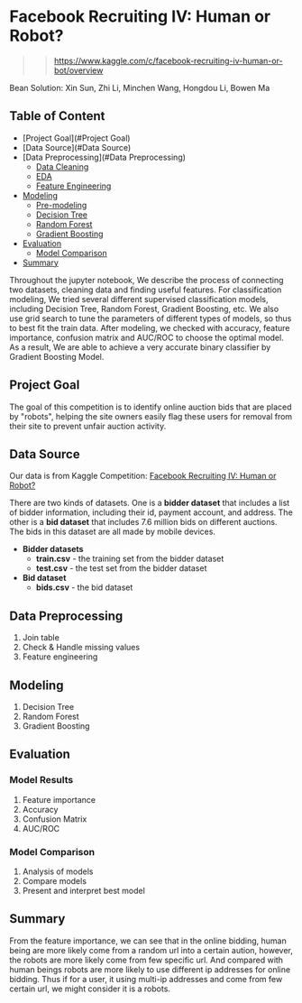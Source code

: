 # Facebook Recruiting IV: Human or Robot?

> > https://www.kaggle.com/c/facebook-recruiting-iv-human-or-bot/overview

Bean Solution: Xin Sun, Zhi Li, Minchen Wang, Hongdou Li, Bowen Ma  

## Table of Content

- [Project Goal](#Project Goal)
- [Data Source](#Data Source)
- [Data Preprocessing](#Data Preprocessing)
  - [Data Cleaning]()
  - [EDA]()
  - [Feature Engineering]()
- [Modeling](#Modeling)
  - [Pre-modeling]()
  - [Decision Tree]()
  - [Random Forest]()
  - [Gradient Boosting]()
- [Evaluation](#Evaluation)
  - [Model Comparison]()
- [Summary](#Summary)

Throughout the jupyter notebook, We describe the process of connecting two datasets, cleaning data and finding useful features. For classification modeling, We tried several different supervised classification models, including Decision Tree, Random Forest, Gradient Boosting, etc. We also use grid search to tune the parameters of different types of models, so thus to best fit the train data. After modeling, we checked with accuracy, feature importance, confusion matrix and AUC/ROC to choose the optimal model. As a result, We are able to achieve a very accurate binary classifier by Gradient Boosting Model. 

## Project Goal

The goal of this competition is to identify online auction bids that are placed by "robots", helping the site owners easily flag these users for removal from their site to prevent unfair auction activity.

## Data Source

Our data is from Kaggle Competition: [Facebook Recruiting IV: Human or Robot?](https://www.kaggle.com/c/facebook-recruiting-iv-human-or-bot)

There are two kinds of datasets. One is a **bidder dataset** that includes a list of bidder information, including their id, payment account, and address. The other is a **bid dataset** that includes 7.6 million bids on different auctions. The bids in this dataset are all made by mobile devices.

- **Bidder datasets**
  - **train.csv** - the training set from the bidder dataset
  - **test.csv** - the test set from the bidder dataset
- **Bid dataset**
  - **bids.csv** - the bid dataset

## Data Preprocessing

1. Join table
2. Check & Handle missing values
3. Feature engineering

## Modeling

1. Decision Tree
2. Random Forest
3. Gradient Boosting

## Evaluation

### Model Results

1. Feature importance
2. Accuracy
3. Confusion Matrix
4. AUC/ROC

### Model Comparison

1. Analysis of models
2. Compare models
3. Present and interpret best model

## Summary

From the feature importance, we can see that in the online bidding, human being are more likely come from a random url into a certain aution, however, the robots are more likely come from few specific url. And compared with human beings robots are more likely to use different ip addresses for online bidding. Thus if for a user, it using multi-ip addresses and come from few certain url, we might consider it is a robots.